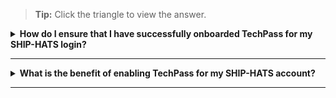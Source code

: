 >**Tip:** Click the triangle to view the answer.

<details>
  <summary><b>How do I ensure that I have successfully onboarded TechPass for my SHIP-HATS login? </b></summary><br>

**Complete the following steps:**

1. On your device, log in to TechPass.
1. Access the [SHIP-HATS portal](https://portal.ship.gov.sg/). 

You have successfully onboarded if you are able to access the [SHIP-HATS portal](https://portal.ship.gov.sg/). 
</details>

---

<details>
  <summary><b>What is the benefit of enabling TechPass for my SHIP-HATS account? </b></summary><br>

You can use TechPass to access SHIP-HATS services seamlessly on GSIB and GMD devices without logging in to individual tools.
</details>

---


<!--### Related Topics

- [General FAQs](general-faqs)
- [SEED FAQs](seed-faqs)
- [Support FAQs](support)
- [Subscription FAQs](subscription?id=faqs)
-->

<!--
TechPass will be the default user identity to access Singapore Government Tech Stack (SGTS) services simplifying your login experience. We strongly recommend activating your TechPass account. However, if you have any strong business reasons, please drop us an email at [SHIP-HATS Support](enquiries_ship@tech.gov.sg).
-->

<!--
<details>
  <summary><b>What happens to my current LDAP account once I onboard to TechPass?  </b></summary><br>
<p>For existing users, your LDAP accounts will be deleted. There will not be any impact on existing user permissions on each SHIP-HATS tool. New users onboarding to SHIP-HATS will be given a TechPass account upon successful onboard.</p>
<p><b> Note:</b> After you have onboarded using TechPass, you will be able to log in to HATS services via TechPass only.</p>
</details>
<br> -->

<!--TechPass for SHIP-HATS accounts is being rolled out in phases. You will receive an invitation email once your account is activated. Our objective is to activate TechPass accounts for all SHIP-HATS users by Q2 FY22. -->

<!--
<details>
  <summary><b>What is TechPass? </b></summary><br>

TechPass is a Single Sign-on, Identity Access Management solution for developer services in Singapore Government Technology Stack (not only enabling users to access and transition seamlessly between services but also improving downstream user experiences). With their TechPass ID, users can seamlessly access  Singapore Government Tech Stack (SGTS) developer services by signing in once. For more details, refer to the [TechPass documentation](https://docs.developer.tech.gov.sg/docs?product=TechPass).
</details>
<br>
-->

<!--
<b>On a GMD device:</b> Log in to TechPass, and then access the [SHIP-HATS portal](https://portal.ship.gov.sg/). You have successfully onboarded if you are able to access the [SHIP-HATS portal](https://portal.ship.gov.sg/). 

<br>

<b>On a GSIB device:</b> Log in to TechPass, and then access any of the SHIP-HATS tools. You have successfully onboarded if you are able to access them. For more details, refer to [Use TechPass to log in to SHIP-HATS and integrated services](https://confluence.ship.gov.sg/display/SHIP/SHIP+TechPass+Enablement+-+User+Guide).
-->

<!--

<details>
  <summary><b> Can I choose not to migrate to TechPass?  </b></summary><br>

To start using SHIP-HATS 2.0 services, you must onboard to SEED and TechPass. SHIP-HATS Users can either access from from GSIB or GMD to authenticate yourself via TechPass. 

Users with Internet devices must onboard to SEED by installing MDM applications before they are allowed to authenticate via TechPass to consume SGTS services, including SHIP-HATS.

</details>

---

<details>
  <summary><b>When will my SHIP-HATS account be enabled for TechPass login?  </b></summary><br>

All SHIP-HATS users should have received TechPass onboarding request. If you have not received the onboarding email, please send an email to [enquiries_ship@tech.gov.sg](enquiries_ship@tech.gov.sg)
</details>

---

-->